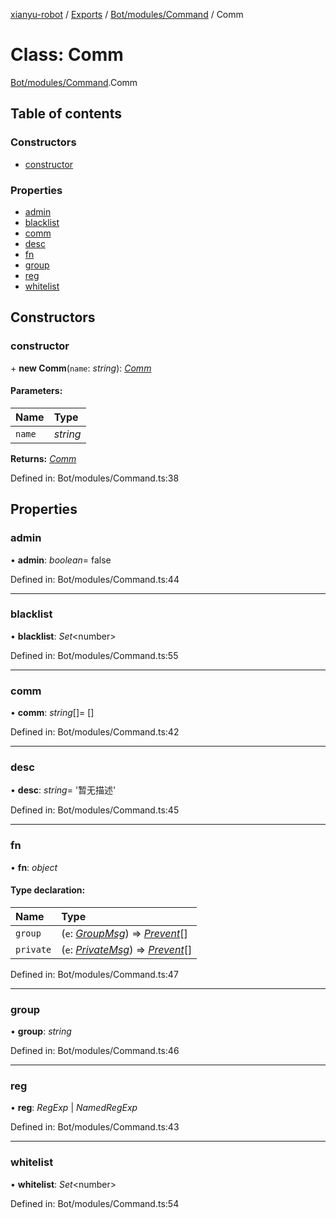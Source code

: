 [xianyu-robot](../README.md) / [Exports](../modules.md) / [Bot/modules/Command](../modules/bot_modules_command.md) / Comm

# Class: Comm

[Bot/modules/Command](../modules/bot_modules_command.md).Comm

## Table of contents

### Constructors

- [constructor](bot_modules_command.comm.md#constructor)

### Properties

- [admin](bot_modules_command.comm.md#admin)
- [blacklist](bot_modules_command.comm.md#blacklist)
- [comm](bot_modules_command.comm.md#comm)
- [desc](bot_modules_command.comm.md#desc)
- [fn](bot_modules_command.comm.md#fn)
- [group](bot_modules_command.comm.md#group)
- [reg](bot_modules_command.comm.md#reg)
- [whitelist](bot_modules_command.comm.md#whitelist)

## Constructors

### constructor

\+ **new Comm**(`name`: *string*): [*Comm*](bot_modules_command.comm.md)

#### Parameters:

| Name | Type |
| :------ | :------ |
| `name` | *string* |

**Returns:** [*Comm*](bot_modules_command.comm.md)

Defined in: Bot/modules/Command.ts:38

## Properties

### admin

• **admin**: *boolean*= false

Defined in: Bot/modules/Command.ts:44

___

### blacklist

• **blacklist**: *Set*<number\>

Defined in: Bot/modules/Command.ts:55

___

### comm

• **comm**: *string*[]= []

Defined in: Bot/modules/Command.ts:42

___

### desc

• **desc**: *string*= '暂无描述'

Defined in: Bot/modules/Command.ts:45

___

### fn

• **fn**: *object*

#### Type declaration:

| Name | Type |
| :------ | :------ |
| `group` | (`e`: [*GroupMsg*](../modules/type_event.md#groupmsg)) => [*Prevent*](../modules/type_bot.md#prevent)[] |
| `private` | (`e`: [*PrivateMsg*](../modules/type_event.md#privatemsg)) => [*Prevent*](../modules/type_bot.md#prevent)[] |

Defined in: Bot/modules/Command.ts:47

___

### group

• **group**: *string*

Defined in: Bot/modules/Command.ts:46

___

### reg

• **reg**: *RegExp* \| *NamedRegExp*

Defined in: Bot/modules/Command.ts:43

___

### whitelist

• **whitelist**: *Set*<number\>

Defined in: Bot/modules/Command.ts:54
